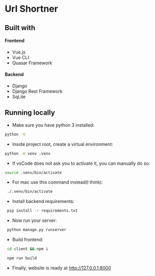 # Url Shortner

## Built with

#### Frontend

- Vue.js
- Vue CLI
- Quasar Framework

#### Backend

- Django
- Django Rest Framework
- SqLite

## Running locally

- Make sure you have python 3 installed:

```bash
python -V
```

- Inside project root, create a virtual environment:

```bash
python -m venv .venv
```

- If vsCode does not ask you to activate it, you can manually do so:

```bash
source .venv/bin/activate
```

- For mac use this command instead(I think):

```bash
 ./.venv/bin/activate
```

- Install backend requirements:

```bash
 pip install -r requirements.txt
```

- Now run your server:

```bash
 python manage.py runserver
```

- Build frontend: 
```bash
 cd client && npm i
```
```bash
 npm run build
```

- Finally, website is ready at http://127.0.0.1:8000

